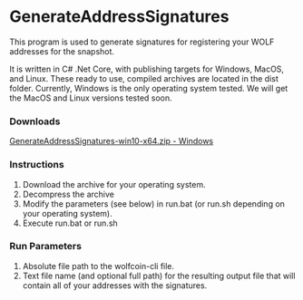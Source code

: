 # GenerateAddressSignatures
This program is used to generate signatures for registering your WOLF addresses for the snapshot.

It is written in C# .Net Core, with publishing targets for Windows, MacOS, and Linux. These ready to use, compiled archives are located in the dist folder. Currently, Windows is the only operating system tested. We will get the MacOS and Linux versions tested soon.

### Downloads
[GenerateAddressSignatures-win10-x64.zip - Windows](https://wolfpackbotdownloads.azureedge.net/wolfpackbotdownloadscontainer/tools/GenerateAddressSignatures-win10-x64.zip)

### Instructions
1. Download the archive for your operating system.
2. Decompress the archive
3. Modify the parameters (see below) in run.bat (or run.sh depending on your operating system).
4. Execute run.bat or run.sh

### Run Parameters
1. Absolute file path to the wolfcoin-cli file.
2. Text file name (and optional full path) for the resulting output file that will contain all of your addresses with the signatures.
